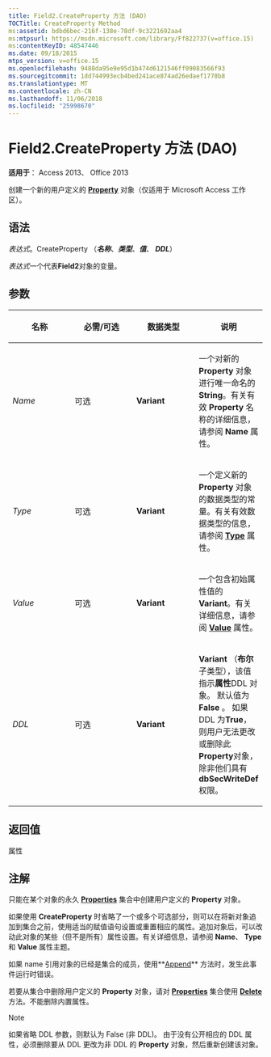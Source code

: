 ```yaml
---
title: Field2.CreateProperty 方法 (DAO)
TOCTitle: CreateProperty Method
ms:assetid: bdbd6bec-216f-138e-78df-9c3221692aa4
ms:mtpsurl: https://msdn.microsoft.com/library/Ff822737(v=office.15)
ms:contentKeyID: 48547446
ms.date: 09/18/2015
mtps_version: v=office.15
ms.openlocfilehash: 9488da95e9e95d1b474d6121546ff09083566f93
ms.sourcegitcommit: 1dd744993ecb4bed241ace874ad26edaef1778b8
ms.translationtype: MT
ms.contentlocale: zh-CN
ms.lasthandoff: 11/06/2018
ms.locfileid: "25998670"
---
```

# <a name="field2createproperty-method-dao"></a>Field2.CreateProperty 方法 (DAO)

**适用于**： Access 2013、 Office 2013

创建一个新的用户定义的 **[Property](property-object-dao.md)** 对象（仅适用于 Microsoft Access 工作区）。

## <a name="syntax"></a>语法

*表达式*。CreateProperty （***名称***、***类型***、***值***、 ***DDL***）

*表达式*一个代表**Field2**对象的变量。

## <a name="parameters"></a>参数

<table>
<colgroup>
<col style="width: 25%" />
<col style="width: 25%" />
<col style="width: 25%" />
<col style="width: 25%" />
</colgroup>
<thead>
<tr class="header">
<th><p>名称</p></th>
<th><p>必需/可选</p></th>
<th><p>数据类型</p></th>
<th><p>说明</p></th>
</tr>
</thead>
<tbody>
<tr class="odd">
<td><p><em>Name</em></p></td>
<td><p>可选</p></td>
<td><p><strong>Variant</strong></p></td>
<td><p>一个对新的 <strong>Property</strong> 对象进行唯一命名的 <strong>String</strong>。有关有效 <strong>Property</strong> 名称的详细信息，请参阅 <strong>Name</strong> 属性。</p></td>
</tr>
<tr class="even">
<td><p><em>Type</em></p></td>
<td><p>可选</p></td>
<td><p><strong>Variant</strong></p></td>
<td><p>一个定义新的 <strong>Property</strong> 对象的数据类型的常量。有关有效数据类型的信息，请参阅 <strong><a href="field-type-property-dao.md">Type</a></strong> 属性。</p></td>
</tr>
<tr class="odd">
<td><p><em>Value</em></p></td>
<td><p>可选</p></td>
<td><p><strong>Variant</strong></p></td>
<td><p>一个包含初始属性值的 <strong>Variant</strong>。有关详细信息，请参阅 <strong><a href="field-value-property-dao.md">Value</a></strong> 属性。</p></td>
</tr>
<tr class="even">
<td><p><em>DDL</em></p></td>
<td><p>可选</p></td>
<td><p><strong>Variant</strong></p></td>
<td><p><strong>Variant</strong> （<strong>布尔</strong>子类型），该值指示<strong>属性</strong>DDL 对象。 默认值为 <strong>False</strong> 。 如果 DDL 为<strong>True</strong>，则用户无法更改或删除此<strong>Property</strong>对象，除非他们具有<strong>dbSecWriteDef</strong>权限。</p></td>
</tr>
</tbody>
</table>


## <a name="return-value"></a>返回值

属性

## <a name="remarks"></a>注解

只能在某个对象的永久 [**Properties**](properties-collection-dao.md) 集合中创建用户定义的 **Property** 对象。

如果使用 **CreateProperty** 时省略了一个或多个可选部分，则可以在将新对象追加到集合之前，使用适当的赋值语句设置或重置相应的属性。追加对象后，可以改动此对象的某些（但不是所有）属性设置。有关详细信息，请参阅 **Name**、 **Type** 和 **Value** 属性主题。

如果 name 引用对象的已经是集合的成员，使用**[Append](fields-append-method-dao.md)** 方法时，发生此事件运行时错误。

若要从集合中删除用户定义的 **Property** 对象，请对 **[Properties](fields-delete-method-dao.md)** 集合使用 **[Delete](properties-collection-dao.md)** 方法。不能删除内置属性。


> [!NOTE]
> 如果省略 DDL 参数，则默认为 False (非 DDL)。 由于没有公开相应的 DDL 属性，必须删除要从 DDL 更改为非 DDL 的 **Property** 对象，然后重新创建该对象。


